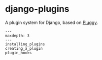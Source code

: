 # django-plugins

A plugin system for Django, based on [Pluggy](https://pluggy.readthedocs.io/).

```{toctree}
---
maxdepth: 3
---
installing_plugins
creating_a_plugin
plugin_hooks
```
